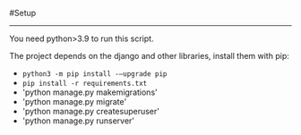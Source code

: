 #Setup
___
You need python>3.9 to run this script.

The project depends on the django and other libraries, install them with pip:
 - `python3 -m pip install -–upgrade pip`
 - `pip install -r requirements.txt`
 - 'python manage.py makemigrations'
 - 'python manage.py migrate'
 - 'python manage.py createsuperuser'
 - 'python manage.py runserver'